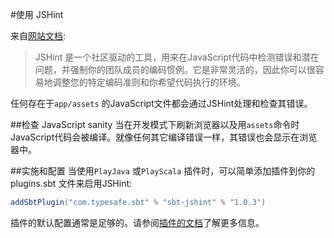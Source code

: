#使用 JSHint

来自[网站文档](http://www.jshint.com/about/):

> JSHint 是一个社区驱动的工具，用来在JavaScript代码中检测错误和潜在问题，并强制你的团队成员的编码惯例。它是非常灵活的，因此你可以很容易地调整您的特定编码准则和你希望代码执行的环境。

任何存在于`app/assets` 的JavaScript文件都会通过JSHint处理和检查其错误。


##检查 JavaScript sanity
当在开发模式下刷新浏览器以及用`assets`命令时JavaScript代码会被编译。就像任何其它编译错误一样，其错误也会显示在浏览器中。


##实施和配置
当使用`PlayJava` 或`PlayScala` 插件时，可以简单添加插件到你的 plugins.sbt 文件来启用JSHint:

```scala
addSbtPlugin("com.typesafe.sbt" % "sbt-jshint" % "1.0.3")
```

插件的默认配置通常是足够的。请参阅[插件的文档](https://github.com/sbt/sbt-jshint#sbt-jshint)了解更多信息。